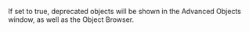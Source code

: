 If set to true, deprecated objects will be shown in the Advanced Objects
window, as well as the Object Browser.